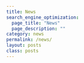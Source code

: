```yaml
---
title: News
search_engine_optimization:
  page_title: "News"
  page_description: ""
category: news
permalink: /news/
layout: posts
class: posts
---
```

